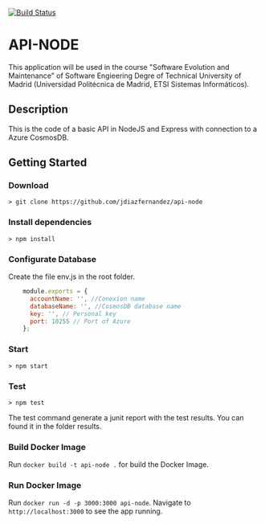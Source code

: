 [![Build Status](https://dev.azure.com/jdiazEMS/EMSTrabajo1MEANbackend/_apis/build/status/EMSTrabajo1MEANbackend-rg%20-%20CI?branchName=master)](https://dev.azure.com/jdiazEMS/EMSTrabajo1MEANbackend/_build/latest?definitionId=1?branchName=master)

# API-NODE

This application will be used in the course "Software Evolution and Maintenance" of Software Engieering Degre of Technical University of Madrid (Universidad Politécnica de Madrid, ETSI Sistemas Informáticos).

## Description

This is the code of a basic API in NodeJS and Express with connection to a Azure CosmosDB.

## Getting Started

### Download

    > git clone https://github.com/jdiazfernandez/api-node

### Install dependencies

    > npm install

### Configurate Database

Create the file env.js in the root folder.

```javascript
    module.exports = {
      accountName: '', //Conexion name
      databaseName: '', //CosmosDB database name
      key: '', // Personal key
      port: 10255 // Port of Azure
    };

``` 

### Start 

    > npm start

### Test

    > npm test
    
 The test command generate a junit report with the test results. You can found it in the folder results.

### Build Docker Image

Run `docker build -t api-node .` for build the Docker Image.

### Run Docker Image 

Run `docker run -d -p 3000:3000 api-node`. Navigate to `http://localhost:3000` to see the app running.
